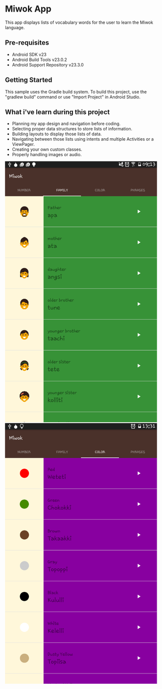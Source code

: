 Miwok App
===================================

This app displays lists of vocabulary words for the user to learn the Miwok language.

Pre-requisites
--------------

- Android SDK v23
- Android Build Tools v23.0.2
- Android Support Repository v23.3.0

Getting Started
---------------

This sample uses the Gradle build system. To build this project, use the
"gradlew build" command or use "Import Project" in Android Studio.


What i've learn during this project
-----------------------------------

- Planning my app design and navigation before coding.
- Selecting proper data structures to store lists of information.
- Building layouts to display those lists of data.
- Navigating between those lists using intents and multiple Activities or a ViewPager.
- Creating your own custom classes.
- Properly handling images or audio.


[![Alt text](https://github.com/ThalKod/Miwok-App/blob/master/device-2017-04-10-091258.png)](#features)
[![Alt text](https://github.com/ThalKod/Miwok-App/blob/master/device-2017-04-24-133107.png)](#features)
